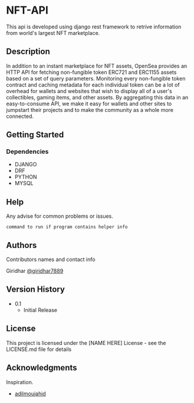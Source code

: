 # NFT-API

This api is developed using django rest framework to retrive information from world's largest NFT marketplace.

## Description

In addition to an instant marketplace for NFT assets, OpenSea provides an HTTP API for fetching non-fungible token ERC721 and ERC1155 assets based on a set of query parameters. Monitoring every non-fungible token contract and caching metadata for each individual token can be a lot of overhead for wallets and websites that wish to display all of a user's collectibles, gaming items, and other assets. By aggregating this data in an easy-to-consume API, we make it easy for wallets and other sites to jumpstart their projects and to make the community as a whole more connected.

## Getting Started

### Dependencies

- DJANGO
- DRF
- PYTHON
- MYSQL

## Help

Any advise for common problems or issues.

```
command to run if program contains helper info
```

## Authors

Contributors names and contact info

Giridhar
[@giridhar7889](https://twitter.com/giridhar7889)

## Version History

- 0.1
  - Initial Release

## License

This project is licensed under the [NAME HERE] License - see the LICENSE.md file for details

## Acknowledgments

Inspiration.

- [adilmoujahid](http://adilmoujahid.com/posts/2021/06/data-mining-meebits-nfts-python-opensea/)
